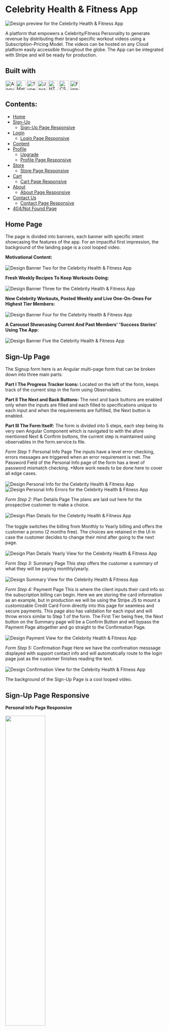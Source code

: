 # Celebrity Health & Fitness App
![Design preview for the Celebrity Health & Fitness App](finalProject/Design/Screenshots/Home/BannerOne.jpg)

A platform that empowers a Celebrity/Fitness Personality to generate revenue by distributing their brand specific workout videos using a Subscription-Pricing Model. The videos can be hosted on any Cloud platform easily accessible throughout the globe. The App can be integrated with Stripe and will be ready for production. 

## Built with
<img src="https://img.shields.io/badge/Angular-DD0031?style=for-the-badge&logo=angular&logoColor=white" alt="Angular icon" height="30" /> <img src="https://img.shields.io/badge/Material--UI-0081CB?style=for-the-badge&logo=material-ui&logoColor=white" alt="Material UI icon" height="30" /> <img src="https://img.shields.io/badge/TypeScript-007ACC?style=for-the-badge&logo=typescript&logoColor=white" alt="TypeScript icon" height="30" /> <img src="https://img.shields.io/badge/JavaScript-323330?style=for-the-badge&logo=javascript&logoColor=F7DF1E" alt="JavaScript icon" height="30" /> <img src="https://img.shields.io/badge/HTML5-E34F26?style=for-the-badge&logo=html5&logoColor=white" alt="HTML icon" height="30" /> <img src="https://img.shields.io/badge/CSS3-1572B6?style=for-the-badge&logo=css3&logoColor=white" alt="CSS icon" height="30" /> <img src="https://img.shields.io/badge/Figma-F24E1E?style=for-the-badge&logo=figma&logoColor=white" alt="Figma icon" height="30" />

## Contents:
   - [Home](#Home-Page)
   - [Sign-Up](#Sign-Up-Page)
     - [Sign-Up Page Responsive](#Sign-Up-Page-Responsive)
   - [Login](#Login-Page)
     - [Login Page Responsive](#Login-Page-Responsive)
   - [Content](#Content-Page)
   - [Profile](#Profile-Page)
     - [Upgrade](#Upgrade)
     - [Profile Page Responsive](#Profile-Page-Responsive)
   - [Store](#Store-Page)
     - [Store Page Responsive](#Store-Page-Responsive)
   - [Cart](#Cart-Page)
     - [Cart Page Responsive](#Cart-Page-Responsive)
   - [About](#About-Page)
     - [About Page Responsive](#About-Page-Responsive)
   - [Contact Us](#Contact-Us-Page)
     - [Contact Page Responsive](#Contact-Page-Responsive)
   - [404/Not Found Page](#Not-Found-Page)

## Home Page

The page is divided into banners, each banner with specific intent showcasing the features of the app. For an impactful first impression, the background of the landing page is a cool looped video.

**Motivational Content:**
<br/>
<br/>
![Design Banner Two for the Celebrity Health & Fitness App](finalProject/Design/Screenshots/Home/BannerTwo.jpg)

**Fresh Weekly Recipes To Keep Workouts Going:**
<br/>
<br/>
![Design Banner Three for the Celebrity Health & Fitness App](finalProject/Design/Screenshots/Home/BannerThree.jpg)

**New Celebrity Workouts, Posted Weekly and Live One-On-Ones For Highest Tier Members:**
<br/>
<br/>
![Design Banner Four for the Celebrity Health & Fitness App](finalProject/Design/Screenshots/Home/BannerFour.jpg)

**A Carousel Showcasing Current And Past Members' 'Success Stories' Using The App:**
<br/>
<br/>
![Design Banner Five the Celebrity Health & Fitness App](finalProject/Design/Screenshots/Home/BannerFive.jpg)

## Sign-Up Page
The Signup form here is an Angular multi-page form that can be broken down into three main parts:

**Part I The Progress Tracker Icons:**
Located on the left of the form, keeps track of the current step in the form using Observables.

**Part II The Next and Back Buttons:**
The next and back buttons are enabled only when the inputs are filled and each filled to specifications unique to each input and when the requirements are fulfilled, the Next button is enabled. 

**Part III The Form Itself:**
The form is divided into 5 steps, each step being its very own Angular Component which is navigated to with the afore mentioned Next & Confirm buttons, the current step is maintained using observables in the form.service.ts file.

_Form Step 1:_ Personal Info Page
The inputs have a level error checking, errors messages are triggered when an error requirement is met. 
The Password Field of the Personal Info page of the form has a level of password mismatch checking. *More work needs to be done here to cover all edge cases.
<br/>
<br/>
![Design Personal Info for the Celebrity Health & Fitness App](finalProject/Design/Screenshots/Sign-Up/PersonalInfoPage.jpg)
<br/>
![Design Personal Info Errors for the Celebrity Health & Fitness App](finalProject/Design/Screenshots/Sign-Up/PersonalInfoPageErrors.jpg)
<br/>

_Form Step 2:_ Plan Details Page
The plans are laid out here for the prospective customer to make a choice.
<br/>
<br/>
![Design Plan Details for the Celebrity Health & Fitness App](finalProject/Design/Screenshots/Sign-Up/PlanDetailsPage.jpg)
<br/>
<br/>
The toggle switches the billing from Monthly to Yearly billing and offers the customer a promo (2 months free). The choices are retained in the UI in case the customer decides to change their mind after going to the next page. 
<br/>
<br/>
![Design Plan Details Yearly View for the Celebrity Health & Fitness App](finalProject/Design/Screenshots/Sign-Up/PlanDetailsYearlyViewPage.jpg)
<br/>

_Form Step 3:_ Summary Page
This step offers the customer a summary of what they will be paying monthly/yearly. 
<br/>
<br/>
![Design Summary View for the Celebrity Health & Fitness App](finalProject/Design/Screenshots/Sign-Up/SummaryPage.jpg)
<br/>

_Form Step 4:_ Payment Page
This is where the client inputs their card info so the subscription billing can begin. Here we are storing the card information as an example, but in production we will be using the Stripe JS to mount a customizable Credit Card Form directly into this page for seamless and secure payments. This page also has validation for each input and will throw errors similar to Step 1 of the form. The First Tier being free, the Next button on the Summary page will be a Confirm Button and will bypass the Payment Page altogether and go straight to the Confirmation Page. 
<br/>
<br/>
![Design Payment View for the Celebrity Health & Fitness App](finalProject/Design/Screenshots/Sign-Up/PaymentPage.jpg)
<br/>

_Form Step 5:_ Confirmation Page
Here we have the confirmation messsage displayed with support contact info and will automatically route to the login page just as the customer finishes reading the text. 
<br/>
<br/>
![Design Confirmation View for the Celebrity Health & Fitness App](finalProject/Design/Screenshots/Sign-Up/ConfirmationPage.jpg)

The background of the Sign-Up Page is a cool looped video. 

## Sign-Up Page Responsive

**Personal Info Page Responsive**
<br/>
<br/>
<img src="finalProject/Design/Screenshots/Sign-Up/PersonalInfoResponsive.jpg" width=50% height=50%>

**Plan Details Page Responsive**
<br/>
<br/>
<img src="finalProject/Design/Screenshots/Sign-Up/PlanDetailsResponsive.jpg" width=50% height=50%>

**Summary Page Responsive**
<br/>
<br/>
<img src="finalProject/Design/Screenshots/Sign-Up/SummaryPageResponsive.jpg" width=50% height=50%>

**Payment Page Responsive**
<br/>
<br/>
<img src="finalProject/Design/Screenshots/Sign-Up/PaymentPageResponsive.jpg" width=50% height=50%>

**Confirmation Page Responsive**
<br/>
<br/>
<img src ="finalProject/Design/Screenshots/Sign-Up/ConfirmationPageResponsive.jpg" width=50% height=50%>

## Login Page
![Design Login for the Celebrity Health & Fitness App](finalProject/Design/Screenshots/LoginPage.jpg)

**Login Error**
<br/>
<br/>
![Design Login Error for the Celebrity Health & Fitness App](finalProject/Design/Screenshots/LoginError.jpg)

## Login Page Responsive
Here the password is toggled to visible using an Angular directive. 
<br />
<br />
<img src="finalProject/Design/Screenshots/ShowOrHidePassword.jpg" width=50% height=50%>

## Content Page
The concept behind the content page is, it is all One page, and the view for each tier is contextually loaded, for one free tier and two paid tiers. Only the highest tier has access to the Monthly Live Workouts. There is a persistent fixed countdown timer ticking away reminding the lower tier members to upgrade. The workouts here are categorized by year of release, every video being released every week wihtin that year. 

**Free Tier View**
<br/>
<br/>
The free tier only gets a weeks worth of workouts and the rest of the page is hidden behind a blurred out paywall, encouraging the customer to upgrade to get access to all the content from weeks and years past. 
![Design Free Tier for the Celebrity Health & Fitness App](finalProject/Design/Screenshots/Content/FreeTierView.jpg)

**Paywall**
<br/>
<br/>
![Design Free Tier Paywall for the Celebrity Health & Fitness App](finalProject/Design/Screenshots/Content/FreeTierPaywallView.jpg)

![Design Free Tier Paywall Continued for the Celebrity Health & Fitness App](finalProject/Design/Screenshots/Content/FreeTierPaywallViewcontinued.jpg)

**Second Tier View**
<br/>
<br/>

Fresh weekly recipes can be accesssed from the button under the Year. 

![Design Second Tier for the Celebrity Health & Fitness App](finalProject/Design/Screenshots/Content/TierTwoPaidTierView.jpg)

For tier two and three, the workouts can also be categorized by workout type by flipping the toggle. 

![Design Workout by type Continued for the Celebrity Health & Fitness App](finalProject/Design/Screenshots/Content/WorkoutsByType.jpg)

![Design Workout by type Continued for the Celebrity Health & Fitness App](finalProject/Design/Screenshots/Content/WorkoutsByTypeContinued.jpg)

**Third Tier View**
<br/>
<br/>

![Design Tier Three View for the Celebrity Health & Fitness App](finalProject/Design/Screenshots/Content/TierThreeView.jpg)

When the timer hits 00:00:00s, the Live Workout begins.

![Design Tier Three Live Video Continued for the Celebrity Health & Fitness App](finalProject/Design/Screenshots/Content/TierThreeLiveWorkoutView.jpg)

## Profile Page

The Profile Page reflects the tier the customer is in, in a bold, large font. Apart from the free tier, this functions as a personal "mantra". For example, Hi Shermon, You are MOTIVATED! Or for the third tier, Hi Shermon, You are ALL IN!

**Free Tier Profile View**
![Design Free Tier Profile for the Celebrity Health & Fitness App](finalProject/Design/Screenshots/Profile/ProfilePageViewTierOne.jpg)

**Second Tier Profile View**
![Design Second Tier Profile for the Celebrity Health & Fitness App](finalProject/Design/Screenshots/Profile/ProfilePageViewTierTwo.jpg)

**Third Tier Profile View**
![Design Third Tier Profile for the Celebrity Health & Fitness App](finalProject/Design/Screenshots/Profile/ProfilePageViewTierThree.jpg)

**Edit Profile View**
![Design Edit Profile for the Celebrity Health & Fitness App](finalProject/Design/Screenshots/Profile/EditProfileView.jpg)

**Change Picture**
![Design Change Picture for the Celebrity Health & Fitness App](finalProject/Design/Screenshots/Profile/ChangeProfilePictureView.jpg)

**Cancel/Delete Subscription**

This view comes with a message of warning to the customer as to what they are about to do. 
<br/>
<br/>
![Design Cancel Subscription for the Celebrity Health & Fitness App](finalProject/Design/Screenshots/Profile/CancelDeleteSubscriptionView.jpg)

## Profile Page Responsive

<img src="finalProject/Design/Screenshots/Profile/ProfilePageResponsive.jpg" width=50% height=50%>

## Upgrade Page

The customer can Upgrade their membership either using the Upgrade button within the Content/Workouts page or by using the Change button in the Profile Page. Here we reuse the same Multi-Page Sign-Up Form contextually, where we remove any unnecessary steps from the Form contextually, for the paid tiers we skip the Payment Page as we already have their card number on file but for the Free Tier we need to get the customers Card info and then proceed with the Upgrade. We use a different set of Progress Tracker Icons to cover only 2 steps for the Paid Tiers and 3 for the Free Tier (instead of the 5 from the Sign-Up Form). Downgrading can also be done through the same page and the content in the content page will change contextually. 

**Free Tier Upgrade**
<br/>
<br/>
![Design Free Tier Upgrade for the Celebrity Health & Fitness App]
finalProject/Design/Screenshots/Upgrade/FreeTierUpgradeView.jpg

**Paid Tiers Upgrade**
<br/>
<br/>
![Design Paid Tiers Upgrade for the Celebrity Health & Fitness App]
finalProject/Design/Screenshots/Upgrade/PaidTierUpgradeView.jpg

## Store Page

**All Products View**
<br/>
<br/>
![Design All Products for the Celebrity Health & Fitness App](finalProject/Design/Screenshots/Store/AllProductsView.jpg)

**Specific Product Description**
<br/>
<br/>
![Design Specific Product for the Celebrity Health & Fitness App](finalProject/Design/Screenshots/Store/SpecificProductView.jpg)

## Store Page Responsive

<img src ="finalProject/Design/Screenshots/Store/SpecificProductResponsive.jpg" height=50% width=50%>

## Cart Page

The cart in this project was designed to be stored in Local Storage. The original intent was to store the cart in the backend, this feature is currently [In-Development]. For the Paid Tiers, the Proceed To Checkout button is just Checkout and on cliking it, the purchase is completed with the Card number on file. For the free First Tier, the Proceed to Checkout takes the customer through the process of inputting their information into the Form and then completing their purchase. Again, we can mount a customizable Credit Card Form directly into this page for seamless and secure payments.

**Cart View**
<br/>
<br/>
![Design Cart View for the Celebrity Health & Fitness App](finalProject/Design/Screenshots/Store/CartView.jpg)

**Empty Cart View**
<br/>
<br/>
![Design Empty Cart View for the Celebrity Health & Fitness App](finalProject/Design/Screenshots/Store/CartEmptyView.jpg)

**Checkout For Paid Tiers Confirmation Message**
<br/>
<br/>
![Design Checkout Free Tier for the Celebrity Health & Fitness App](finalProject/Design/Screenshots/Store/CheckoutPaidTiersView.jpg)

The First Tier being free, we need to take the customer through the checkout process where they input their payment info to complete the purchase. We reuse the same Multi-Page Sign-Up form contextually to remove unnecessary steps, with a different set of Progress Tracker Icons to cover only 2 steps (instead of the 5 from the Sign-Up Form). 

![Design Payment Free Tier Payment for the Celebrity Health & Fitness App](finalProject/Design/Screenshots/Store/CheckoutPageFreeTierView.jpg)

### Confirmation for First Tier Checkout
![Design Confirmation Free Tier for the Celebrity Health & Fitness App](finalProject/Design/Screenshots/Store/CheckoutFreeTierView.jpg)

## Cart Page Responsive
<img src ="finalProject/Design/Screenshots/Store/CartResponsive.jpg" width=50% height=50%>

**Checkout For Paid Tiers View**
<br/>
<br/>
<img src ="finalProject/Design/Screenshots/Store/ChekoutPaidTiersResponsiveView.jpg" width=50% height=50%>

## About Page

The About page covers the most pertinent information about our Celebrity. 

![Design About Page for the Celebrity Health & Fitness App](finalProject/Design/Screenshots/About/AboutCelebrity.jpg)

## Contact Us Page

The Contact Us page provides the Customer or prospective customer with a Contact Form and a map to locate the Offices and Business Hours of the Celebrity and links to His/Her Social Media accounts. 

**Contact Form**
![Design Contact Form for the Celebrity Health & Fitness App](finalProject/Design/Screenshots/Contact-Us/ContactForm.jpg)

**Contact Form Submitted**
<br/>
The Form will revert back to its original state in a set amount of time.
![Design Contact Page Form Submitted for the Celebrity Health & Fitness App](finalProject/Design/Screenshots/Contact-Us/ContactFormSend.jpg)

**Office Location and Social Media**
![Design Offices and Social Media for the Celebrity Health & Fitness App](finalProject/Design/Screenshots/Contact-Us/MapandSocialInfo.jpg)

## Contact Page Responsive

<img src="finalProject/Design/Screenshots/Contact-Us/ContactFormResponsive.jpg" width=50% height=50%>

**Office Location and Social Media**
<br/>
<img src="finalProject/Design/Screenshots/Contact-Us/MapResponsive.png" width=50% height=50%>

<img src="finalProject/Design/Screenshots/Contact-Us/MapResponsiveContinued.png" width=50% height=50%>


## Future Development:
- [In-Progress] Store the cart in the backend, so if the user doesn't checkout and logs out and logs back in their cart is still intact with all the items they added. 
- Complete Search functionlity, to be able to search for specific videos and do a site-wide search for items in the store.
- Check for all edge cases in the Password Missmatch check in the Sign-Up Form.


# Backend
The Backend for Celebrity Health & Fitness App was developed using MVC based Node.js and Express.js, utilizing Sequalize. With a RESTful API that can scale based on demands reliably; with MySQL as the database.

## Backend: https://github.com/goodonone/celebrity-health-fitness-video-subscription-backend-nodejs
